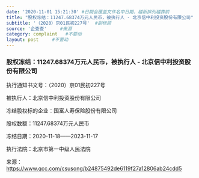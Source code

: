 ```yaml
---
date: '2020-11-01 15:21:30' #日期会覆盖文件名中日期，越新排列越靠前
title: "股权冻结：11247.68374万元人民币，被执行人 - 北京信中利投资股份有限公司"  #标题
subtitle: '（2020）京01民初227号'  #副标题
source: '企查查'     #来源
category: complaint   #不要动
layout: post     #不要动
---
```


### 股权冻结：11247.68374万元人民币，被执行人 - 北京信中利投资股份有限公司

执行通知书文号：（2020）京01民初227号

被执行人：北京信中利投资股份有限公司

冻结股权标的企业：国富人寿保险股份有限公司

股权数额：11247.68374万元人民币    

冻结日期：2020-11-18——2023-11-17

执行法院：北京市第一中级人民法院


来源：https://www.qcc.com/csusong/b24875492de6119f27a12806ab24cdd5
